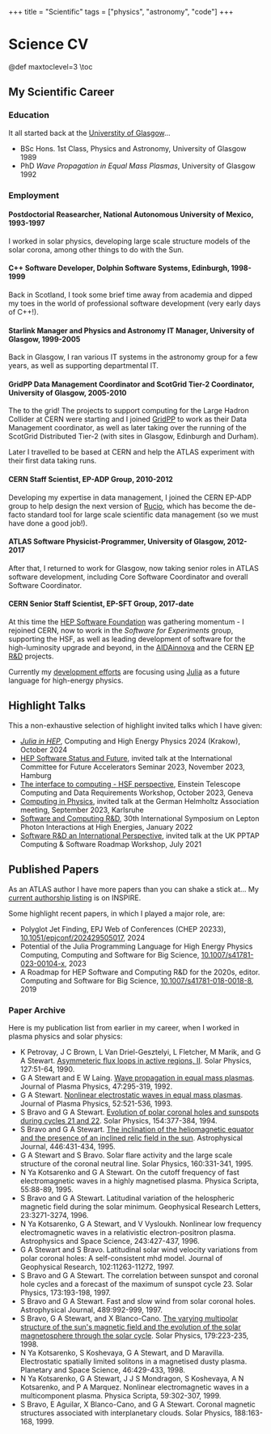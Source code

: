 +++
title = "Scientific"
tags = ["physics", "astronomy", "code"]
+++

# Science CV

@def maxtoclevel=3
\toc

## My Scientific Career

### Education

It all started back at the [Universtity of Glasgow](https://gla.ac.uk)...

- BSc Hons. 1st Class, Physics and Astronomy, University of Glasgow 1989
- PhD *Wave Propagation in Equal Mass Plasmas*, University of Glasgow 1992

### Employment

#### Postdoctorial Reasearcher, National Autonomous University of Mexico, 1993-1997

I worked in solar physics, developing large scale structure models of the solar
corona, among other things to do with the Sun.

#### C++ Software Developer, Dolphin Software Systems, Edinburgh, 1998-1999

Back in Scotland, I took some brief time away from academia and dipped my toes
in the world of professional software development (very early days of C++!).

#### Starlink Manager and Physics and Astronomy IT Manager, University of Glasgow, 1999-2005

Back in Glasgow, I ran various IT systems in the astronomy group for a few
years, as well as supporting departmental IT.

#### GridPP Data Management Coordinator and ScotGrid Tier-2 Coordinator, University of Glasgow, 2005-2010

The to the grid! The projects to support computing for the Large Hadron Collider
at CERN were starting and I joined [GridPP](https://www.gridpp.ac.uk) to work as
their Data Management coordinator, as well as later taking over the running of
the ScotGrid Distributed Tier-2 (with sites in Glasgow, Edinburgh and Durham).

Later I travelled to be based at CERN and help the ATLAS experiment with their
first data taking runs.

#### CERN Staff Scientist, EP-ADP Group, 2010-2012

Developing my expertise in data management, I joined the CERN EP-ADP group to
help design the next version of [Rucio](https://rucio.cern.ch), which has become
the de-facto standard tool for large scale scientific data management (so we
must have done a good job!).

#### ATLAS Software Physicist-Programmer, University of Glasgow, 2012-2017

After that, I returned to work for Glasgow, now taking senior roles in ATLAS
software development, including Core Software Coordinator and overall Software
Coordinator.

#### CERN Senior Staff Scientist, EP-SFT Group, 2017-date

At this time the [HEP Software Foundation](https://hepsoftwarefoundation.org)
was gathering momentum - I rejoined CERN, now to work in the *Software for
Experiments* group, supporting the HSF, as well as leading development of
software for the high-luminosity upgrade and beyond, in the
[AIDAinnova](https://aidainnova.web.cern.ch) and the CERN [EP
R&D](https://ep-rnd.web.cern.ch) projects.

Currently my [development efforts](/julia) are focusing using
[Julia](https://julialang.org) as a future language for high-energy physics.

## Highlight Talks

This a non-exhaustive selection of highlight invited talks which I have given:

- [*Julia in HEP*](https://indico.cern.ch/event/1338689/contributions/6009700/), Computing and High Energy Physics 2024 (Krakow), October 2024
- [HEP Software Status and Future](https://indico.desy.de/event/38293/contributions/152220/), invited talk at the International Committee for Future Accelerators Seminar 2023, November 2023, Hamburg
- [The interface to computing - HSF perspective](https://indico.ego-gw.it/event/590/contributions/5602/attachments/3074/5475/et-workshop-software.pdf), Einstein Telescope Computing and Data Requirements Workshop, October 2023, Geneva
- [Computing in Physics](https://indico.scc.kit.edu/event/3476/contributions/14452/), invited talk at the German Helmholtz Association meeting, September 2023, Karlsruhe
- [Software and Computing R&D](https://indico.cern.ch/event/949705/contributions/4575453/), 30th International Symposium on Lepton Photon Interactions at High Energies, January 2022
- [Software R&D an International Perspective](https://indico.stfc.ac.uk/event/331/#27-sc-rd-an-international-pers), invited talk at the UK PPTAP Computing & Software Roadmap Workshop, July 2021

## Published Papers

As an ATLAS author I have more papers than you can shake a stick at... My [current authorship listing](https://inspirehep.net/authors/1071083) is on INSPIRE.

Some highlight recent papers, in which I played a major role, are:

- Polyglot Jet Finding, EPJ Web of Conferences (CHEP 20233), [10.1051/epjconf/202429505017](https://doi.org/10.1051/epjconf/202429505017), 2024
- Potential of the Julia Programming Language for High Energy Physics Computing, Computing and Software for Big Science, [10.1007/s41781-023-00104-x](https://doi.org/10.1007/s41781-023-00104-x), 2023
- A Roadmap for HEP Software and Computing R&D for the 2020s, editor. Computing and Software for Big Science, [10.1007/s41781-018-0018-8](https://doi.org/10.1007/s41781-018-0018-8), 2019

### Paper Archive

Here is my publication list from earlier in my career, when I worked in plasma physics and solar physics:

- K Petrovay, J C Brown, L Van Driel-Gesztelyi, L Fletcher, M Marik, and G A Stewart. [Asymmeteric flux loops in active regions, II](https://doi.org/10.1007/BF00158513). Solar Physics, 127:51-64, 1990.
- G A Stewart and E W Laing. [Wave propagation in equal mass plasmas](https://doi.org/10.1017/S0022377800024247). Journal of Plasma Physics, 47:295-319, 1992.
- G A Stewart. [Nonlinear electrostatic waves in equal mass plasmas](https://doi.org/10.1017/S0022377800017311). Journal of Plasma Physics, 52:521-536, 1993.
- S Bravo and G A Stewart. [Evolution of polar coronal holes and sunspots during cycles 21 and 22](https://doi.org/10.1007/BF00681106). Solar Physics, 154:377-384, 1994.
- S Bravo and G A Stewart. [The inclination of the heliomagnetic equator and the presence of an inclined relic field in the sun](https://articles.adsabs.harvard.edu//full/1995ApJ...446..431B/0000431.000.html). Astrophysical Journal, 446:431-434, 1995.
- G A Stewart and S Bravo. Solar flare activity and the large scale structure of the coronal neutral line. Solar Physics, 160:331-341, 1995.
- N Ya Kotsarenko and G A Stewart. On the cutoff frequency of fast electromagnetic waves in a highly magnetised plasma. Physica Scripta, 55:88-89, 1995.
- S Bravo and G A Stewart. Latitudinal variation of the helospheric magnetic field during the solar minimum. Geophysical Research Letters, 23:3271-3274, 1996.
- N Ya Kotsarenko, G A Stewart, and V Vysloukh. Nonlinear low frequency electromagnetic waves in a relativistic electron-positron plasma. Astrophysics and Space Science, 243:427-437, 1996.
- G A Stewart and S Bravo. Latitudinal solar wind velocity variations from polar coronal holes: A self-consistent mhd model. Journal of Geophysical Research, 102:11263-11272, 1997.
- S Bravo and G A Stewart. The correlation between sunspot and coronal hole cycles and a forecast of the maximum of sunspot cycle 23. Solar Physics, 173:193-198, 1997.
- S Bravo and G A Stewart. Fast and slow wind from solar coronal holes. Astrophysical Journal, 489:992-999, 1997.
- S Bravo, G A Stewart, and X Blanco-Cano. [The varying multipolar structure of the sun's magnetic field and the evolution of the solar magnetosphere through the solar cycle](https://doi.org/10.1023/A:1005017329287). Solar Physics, 179:223-235, 1998.
- N Ya Kotsarenko, S Koshevaya, G A Stewart, and D Maravilla. Electrostatic spatially limited solitons in a magnetised dusty plasma. Planetary and Space Science, 46:429-433, 1998.
- N Ya Kotsarenko, G A Stewart, J J S Mondragon, S Koshevaya, A N Kotsarenko, and P A Marquez. Nonlinear electromagnetic waves in a multicomponent plasma. Physica Scripta, 59:302-307, 1999.
- S Bravo, E Aguilar, X Blanco-Cano, and G A Stewart. Coronal magnetic structures associated with interplanetary clouds. Solar Physics, 188:163-168, 1999.
